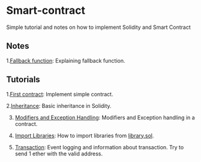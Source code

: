 # Smart-contract

Simple tutorial and notes on how to implement Solidity and Smart Contract

## Notes

1.[Fallback function](): Explaining fallback function.

## Tutorials

1.[First contract](../blob/master/firstContract.sol): Implement simple contract.

2.[Inheritance](../blob/master/Inheritance.sol): Basic inheritance in Solidity.

3. [Modifiers and Exception Handling](../blob/master/CustomModifiersErrorHandling.sol): Modifiers and Exception handling in a contract.

4. [Import Libraries](../blob/master/ImportLibraries.sol): How to import libraries from [library.sol](../blob/master/library.sol).

5. [Transaction](../blob/master/transaction.sol): Event logging and information about transaction. Try to send 1 ether with the valid address.